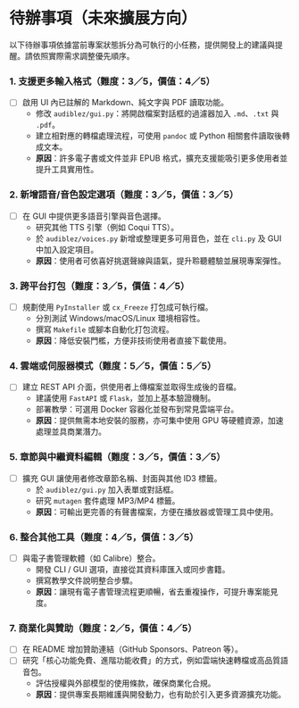 待辦事項（未來擴展方向）
============================

以下待辦事項依據當前專案狀態拆分為可執行的小任務，提供開發上的建議與提醒。請依照實際需求調整優先順序。

### 1. 支援更多輸入格式（難度：3／5，價值：4／5）
- [ ] 啟用 UI 內已註解的 Markdown、純文字與 PDF 讀取功能。
  - 修改 `audiblez/gui.py`：將開啟檔案對話框的過濾器加入 `.md`、`.txt` 與 `.pdf`。
  - 建立相對應的轉檔處理流程，可使用 `pandoc` 或 Python 相關套件讀取後轉成文本。
  - **原因**：許多電子書或文件並非 EPUB 格式，擴充支援能吸引更多使用者並提升工具實用性。

### 2. 新增語音/音色設定選項（難度：3／5，價值：3／5）
- [ ] 在 GUI 中提供更多語音引擎與音色選擇。
  - 研究其他 TTS 引擎（例如 Coqui TTS）。
  - 於 `audiblez/voices.py` 新增或整理更多可用音色，並在 `cli.py` 及 GUI 中加入設定項目。
  - **原因**：使用者可依喜好挑選聲線與語氣，提升聆聽體驗並展現專案彈性。

### 3. 跨平台打包（難度：3／5，價值：4／5）
- [ ] 規劃使用 `PyInstaller` 或 `cx_Freeze` 打包成可執行檔。
  - 分別測試 Windows/macOS/Linux 環境相容性。
  - 撰寫 `Makefile` 或腳本自動化打包流程。
  - **原因**：降低安裝門檻，方便非技術使用者直接下載使用。

### 4. 雲端或伺服器模式（難度：5／5，價值：5／5）
- [ ] 建立 REST API 介面，供使用者上傳檔案並取得生成後的音檔。
  - 建議使用 `FastAPI` 或 `Flask`，並加上基本驗證機制。
  - 部署教學：可選用 Docker 容器化並發布到常見雲端平台。
  - **原因**：提供無需本地安裝的服務，亦可集中使用 GPU 等硬體資源，加速處理並具商業潛力。

### 5. 章節與中繼資料編輯（難度：3／5，價值：3／5）
- [ ] 擴充 GUI 讓使用者修改章節名稱、封面與其他 ID3 標籤。
  - 於 `audiblez/gui.py` 加入表單或對話框。
  - 研究 `mutagen` 套件處理 MP3/MP4 標籤。
  - **原因**：可輸出更完善的有聲書檔案，方便在播放器或管理工具中使用。

### 6. 整合其他工具（難度：4／5，價值：3／5）
- [ ] 與電子書管理軟體（如 Calibre）整合。
  - 開發 CLI / GUI 選項，直接從其資料庫匯入或同步書籍。
  - 撰寫教學文件說明整合步驟。
  - **原因**：讓現有電子書管理流程更順暢，省去重複操作，可提升專案能見度。

### 7. 商業化與贊助（難度：2／5，價值：4／5）
- [ ] 在 README 增加贊助連結（GitHub Sponsors、Patreon 等）。
- [ ] 研究「核心功能免費、進階功能收費」的方式，例如雲端快速轉檔或高品質語音包。
  - 評估授權與外部模型的使用條款，確保商業化合規。
  - **原因**：提供專案長期維護與開發動力，也有助於引入更多資源擴充功能。